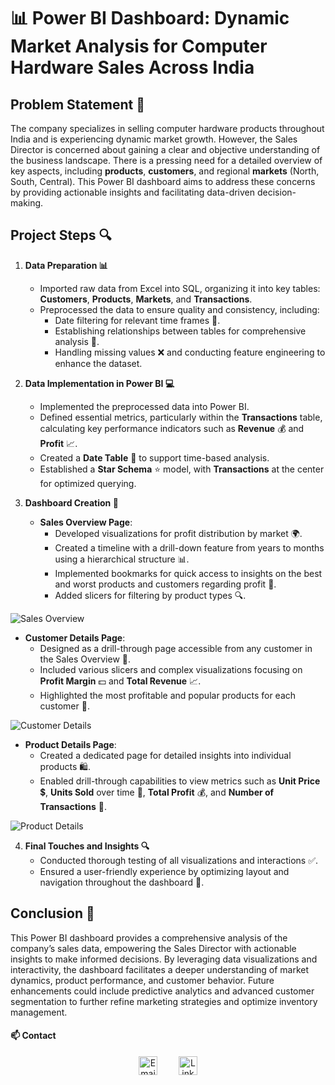 # 📊 Power BI Dashboard: Dynamic Market Analysis for Computer Hardware Sales Across India

## Problem Statement 🚀
The company specializes in selling computer hardware products throughout India and is experiencing dynamic market growth. However, the Sales Director is concerned about gaining a clear and objective understanding of the business landscape. There is a pressing need for a detailed overview of key aspects, including **products**, **customers**, and regional **markets** (North, South, Central). This Power BI dashboard aims to address these concerns by providing actionable insights and facilitating data-driven decision-making.

## Project Steps 🔍

1. **Data Preparation 📊**
   - Imported raw data from Excel into SQL, organizing it into key tables: **Customers**, **Products**, **Markets**, and **Transactions**.
   - Preprocessed the data to ensure quality and consistency, including:
     - Date filtering for relevant time frames 📅.
     - Establishing relationships between tables for comprehensive analysis 🔗.
     - Handling missing values ❌ and conducting feature engineering to enhance the dataset.

2. **Data Implementation in Power BI 💻**
   - Implemented the preprocessed data into Power BI.
   - Defined essential metrics, particularly within the **Transactions** table, calculating key performance indicators such as **Revenue** 💰 and **Profit** 📈.
   - Created a **Date Table** 📅 to support time-based analysis.
   - Established a **Star Schema** ⭐ model, with **Transactions** at the center for optimized querying.

3. **Dashboard Creation 🎨**
   - **Sales Overview Page**:
     - Developed visualizations for profit distribution by market 🌍.
     - Created a timeline with a drill-down feature from years to months using a hierarchical structure 📊.
     - Implemented bookmarks for quick access to insights on the best and worst products and customers regarding profit 📑.
     - Added slicers for filtering by product types 🔍.
       
![Sales Overview](https://github.com/user-attachments/assets/e0733b70-7f99-41c8-8ac0-ce7474f6e47d)
   - **Customer Details Page**:
     - Designed as a drill-through page accessible from any customer in the Sales Overview 🔄.
     - Included various slicers and complex visualizations focusing on **Profit Margin** 💵 and **Total Revenue** 📈.
     - Highlighted the most profitable and popular products for each customer 🌟.
       
![Customer Details](https://github.com/user-attachments/assets/e71f2ff8-7ee7-45b4-9ad3-bdf4789348f5)
   - **Product Details Page**:
     - Created a dedicated page for detailed insights into individual products 🛍️.
     - Enabled drill-through capabilities to view metrics such as **Unit Price** 💲, **Units Sold** over time 📅, **Total Profit** 💰, and **Number of Transactions** 🔢.
       
![Product Details](https://github.com/user-attachments/assets/48e4e7fa-be55-4f24-bb3c-ff0d775782d2)

4. **Final Touches and Insights 🔍**
   - Conducted thorough testing of all visualizations and interactions ✅.
   - Ensured a user-friendly experience by optimizing layout and navigation throughout the dashboard 🧭.

## Conclusion 🎉
This Power BI dashboard provides a comprehensive analysis of the company’s sales data, empowering the Sales Director with actionable insights to make informed decisions. By leveraging data visualizations and interactivity, the dashboard facilitates a deeper understanding of market dynamics, product performance, and customer behavior. Future enhancements could include predictive analytics and advanced customer segmentation to further refine marketing strategies and optimize inventory management.

#### 📫 Contact 
<div style="text-align: center;">
  <a href="mailto:lauren.gallegoropero@gmail.com" style="display: inline-block; margin-right: 30px;">
    <img src="https://external-content.duckduckgo.com/iu/?u=https%3A%2F%2Ftse2.mm.bing.net%2Fth%3Fid%3DOIP.GPb0ZcxnKxbRAXHa3xNw3QHaHa%26pid%3DApi&f=1&ipt=4371e1e26750a70ea8a1e846e34d3c3685b4199092807f925c8fd83820b0224c&ipo=images" alt="Email" width="30">
  </a>
  <a href="https://www.linkedin.com/in/lauren-gallego-ropero/" target="_blank" style="display: inline-block;">
    <img src="https://external-content.duckduckgo.com/iu/?u=https%3A%2F%2Ffreelogopng.com%2Fimages%2Fall_img%2F1656996524linkedin-app-icon.png&f=1&nofb=1&ipt=7c10c25f586f2064f67e02e144040429a2b1c65c2aae6c39e1fa8076f98060fc&ipo=images" width="30" alt="LinkedIn Profile">
  </a>
</div>
